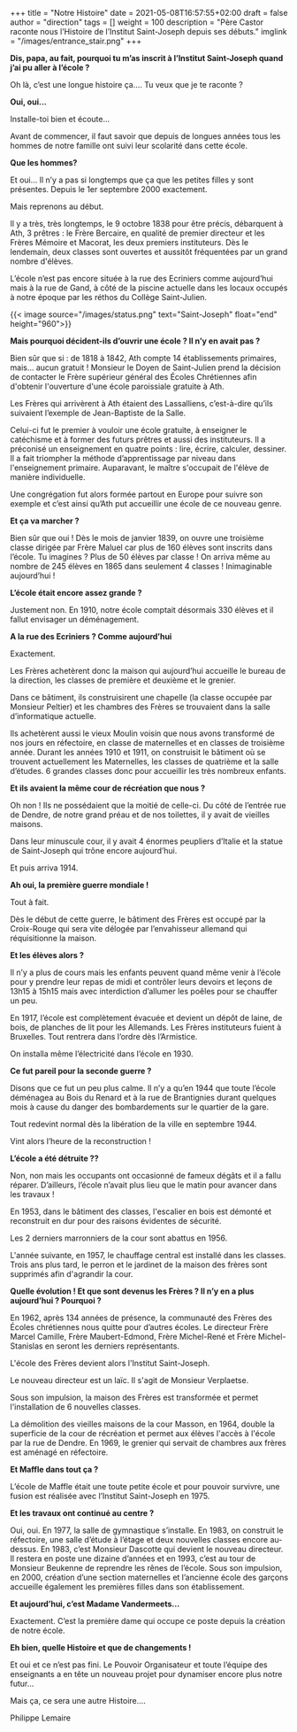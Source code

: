 +++
title       = "Notre Histoire"
date        = 2021-05-08T16:57:55+02:00
draft       = false
author      = "direction"
tags        = []
weight      = 100
description = "Père Castor raconte nous l’Histoire de l’Institut Saint-Joseph depuis ses débuts."
imglink = "/images/entrance_stair.png"
+++

**Dis, papa, au fait, pourquoi tu m’as inscrit à l’Institut Saint-Joseph quand j’ai pu aller à l’école ?**

Oh là, c’est une longue histoire ça…. Tu veux que je te raconte ?

**Oui, oui...**

Installe-toi bien et écoute...

Avant de commencer, il faut savoir que depuis de longues années tous les hommes de notre famille ont suivi leur scolarité dans cette école.

**Que les hommes?**

Et oui… Il n’y a pas si longtemps que ça que les petites filles y sont présentes. Depuis le 1er septembre 2000 exactement.

Mais reprenons au début.

Il y a très, très longtemps, le 9 octobre 1838 pour être précis, débarquent à Ath, 3 prêtres : le Frère Bercaire, en qualité de premier directeur et les Frères Mémoire et Macorat, les deux premiers instituteurs. Dès le lendemain, deux classes sont ouvertes et aussitôt fréquentées par un grand nombre d'élèves.

L’école n’est pas encore située à la rue des Ecriniers comme aujourd’hui mais à la rue de Gand, à côté de la piscine actuelle dans les locaux occupés à notre époque par les réthos du Collège Saint-Julien.

{{< image source="/images/status.png" text="Saint-Joseph" float="end" height="960">}}

**Mais pourquoi décident-ils d’ouvrir une école ? Il n’y en avait pas ?**

Bien sûr que si : de 1818 à 1842, Ath compte 14 établissements primaires, mais… aucun gratuit ! Monsieur le Doyen de Saint-Julien prend la décision de contacter le Frère supérieur général des Écoles Chrétiennes afin d'obtenir l'ouverture d'une école paroissiale gratuite à Ath.

Les Frères qui arrivèrent à Ath étaient des Lassalliens, c’est-à-dire qu’ils suivaient l’exemple de Jean-Baptiste de la Salle.

Celui-ci fut le premier à vouloir une école gratuite, à enseigner le catéchisme et à former des futurs prêtres et aussi des instituteurs. Il a préconisé un enseignement en quatre points : lire, écrire, calculer, dessiner. Il a fait triompher la méthode d’apprentissage par niveau dans l'enseignement primaire. Auparavant, le maître s'occupait de l'élève de manière individuelle.

Une congrégation fut alors formée partout en Europe pour suivre son exemple et c’est ainsi qu’Ath put  accueillir une école de ce nouveau genre.

**Et ça va marcher ?**

Bien sûr que oui ! Dès le mois de janvier 1839, on ouvre une troisième classe dirigée par Frère Maluel car plus de 160 élèves sont inscrits dans  l’école. Tu imagines ? Plus de 50 élèves par classe ! On arriva même au nombre de 245 élèves en 1865 dans seulement 4 classes ! Inimaginable aujourd’hui !

**L’école était encore assez grande ?**

Justement non. En 1910, notre école comptait désormais 330 élèves et il fallut envisager un déménagement.

**A la rue des Ecriniers ? Comme aujourd’hui**

Exactement.

Les Frères achetèrent donc la maison qui aujourd’hui accueille le bureau de la direction, les classes de première et deuxième et le grenier.

Dans ce bâtiment, ils construisirent une chapelle (la classe occupée par Monsieur Peltier) et les chambres des Frères se trouvaient dans la salle d’informatique actuelle.

Ils achetèrent aussi le vieux Moulin voisin que nous avons transformé de nos jours en réfectoire, en classe de maternelles et en classes de troisième année.
Durant les années 1910 et 1911, on construisit le bâtiment où se trouvent actuellement les Maternelles, les classes de quatrième et la salle d’études. 6 grandes classes donc pour accueillir les très nombreux enfants.

**Et ils avaient la même cour de récréation que nous ?**

Oh non ! Ils ne possédaient que la moitié de celle-ci. Du côté de l’entrée rue de Dendre, de notre grand préau et de nos toilettes, il y avait de vieilles maisons.

Dans leur minuscule cour, il y avait 4 énormes peupliers d’Italie et la statue de Saint-Joseph qui trône encore aujourd’hui.

Et puis arriva 1914.

**Ah oui, la première guerre mondiale !**

Tout à fait.

Dès le début de cette guerre, le bâtiment des Frères est occupé par la Croix-Rouge qui sera vite délogée par l’envahisseur allemand qui réquisitionne la maison.

**Et les élèves alors ?**

Il n’y a plus de cours mais les enfants peuvent quand même venir à l’école pour y prendre leur repas de midi et contrôler leurs devoirs et leçons de 13h15 à 15h15 mais avec interdiction d’allumer les poêles pour se chauffer un peu.

En 1917, l’école est complètement évacuée et devient un dépôt de laine, de bois, de planches de lit pour les Allemands. Les Frères instituteurs fuient à Bruxelles.
Tout rentrera dans l’ordre dès l’Armistice.

On installa même l’électricité dans l’école en 1930.

**Ce fut pareil pour la seconde guerre ?**

Disons que ce fut un peu plus calme. Il n’y a qu’en 1944 que toute l’école déménagea au Bois du Renard et à la rue de Brantignies durant quelques mois à cause du danger des bombardements sur le quartier de la gare.

Tout redevint normal dès la libération de la ville en septembre 1944.

Vint alors l’heure de la reconstruction !

**L’école a été détruite ??**

Non, non mais les occupants ont occasionné de fameux dégâts et il a fallu réparer. D’ailleurs, l’école n’avait plus lieu que le matin pour avancer dans les travaux !

En 1953, dans le bâtiment des classes, l'escalier en bois est démonté et reconstruit en dur pour des raisons évidentes de sécurité.

Les 2 derniers marronniers de la cour sont abattus en 1956.

L'année suivante, en 1957, le chauffage central est installé dans les classes. Trois ans plus tard, le perron et le jardinet de la maison des frères sont supprimés afin d'agrandir la cour.

**Quelle évolution ! Et que sont devenus les Frères ? Il n’y en a plus aujourd’hui ? Pourquoi ?**

En 1962, après 134 années de présence, la communauté  des Frères des Écoles chrétiennes nous quitte pour d’autres écoles. Le directeur Frère Marcel Camille, Frère Maubert-Edmond, Frère Michel-René et Frère Michel-Stanislas en seront les derniers représentants.

L'école des Frères devient alors l'Institut Saint-Joseph.

Le nouveau directeur est un laïc. Il s'agit de Monsieur Verplaetse.

Sous son impulsion, la maison des Frères est transformée et permet l'installation de 6 nouvelles classes.

La démolition des vieilles maisons de la cour Masson, en 1964, double la superficie de la cour de récréation et permet aux élèves l'accès à l'école par la rue de Dendre.
En 1969, le grenier qui servait de chambres aux frères est aménagé en réfectoire.

**Et Maffle dans tout ça ?**

L’école de Maffle était une toute petite école et pour pouvoir survivre, une fusion est réalisée avec l’Institut Saint-Joseph en 1975.

**Et les travaux ont continué au centre ?**

Oui, oui. En 1977, la salle de gymnastique s’installe. En 1983, on construit le réfectoire, une salle d’étude à l’étage et deux nouvelles classes encore au-dessus. En 1983, c’est Monsieur Dascotte qui devient le nouveau directeur. Il restera en poste une dizaine d’années et en 1993, c’est au tour de Monsieur Beukenne de reprendre les rênes de l’école.
Sous son impulsion, en 2000, création d’une section maternelles et l’ancienne école des garçons accueille également les premières filles dans son établissement.

**Et aujourd’hui, c’est Madame Vandermeets...**

Exactement. C’est la première dame qui occupe ce poste depuis la création de notre école.

**Eh bien, quelle Histoire et que de changements !**

Et oui et ce n’est pas fini. Le Pouvoir Organisateur et toute l’équipe des enseignants a en tête un nouveau projet pour dynamiser encore plus notre futur…

Mais ça, ce sera une autre Histoire….

Philippe Lemaire
